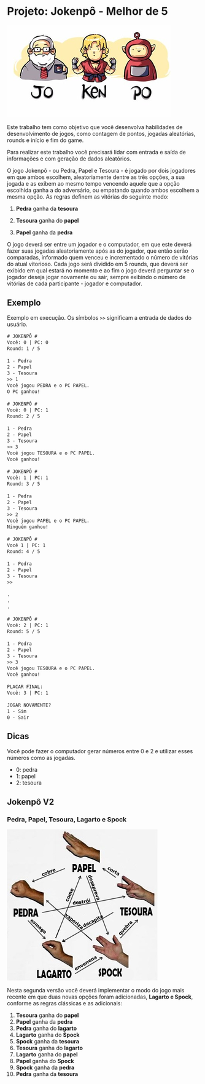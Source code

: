# Projeto: Jokenpô - Melhor de 5

![cover](cover.jpg)

Este trabalho tem como objetivo que você desenvolva habilidades de
desenvolvimento de jogos, como contagem de pontos, jogadas aleatórias,
rounds e início e fim do game.

Para realizar este trabalho você precisará lidar com entrada e saída de
informações e com geração de dados aleatórios.

O jogo Jokenpô - ou Pedra, Papel e Tesoura - é jogado por dois jogadores
em que ambos escolhem, aleatoriamente dentre as três opções, a sua
jogada e as exibem ao mesmo tempo vencendo aquele que a opção escolhida
ganha a do adversário, ou empatando quando ambos escolhem a mesma opção.
As regras definem as vitórias do seguinte modo:

1. **Pedra** ganha da **tesoura**

2. **Tesoura** ganha do **papel**

3. **Papel** ganha da **pedra**

O jogo deverá ser entre um jogador e o computador, em que este deverá
fazer suas jogadas aleatoriamente após as do jogador, que então serão
comparadas, informado quem venceu e incrementado o número de vitórias do
atual vitorioso. Cada jogo será dividido em 5 rounds, que deverá ser
exibido em qual estará no momento e ao fim o jogo deverá perguntar se o
jogador deseja jogar novamente ou sair, sempre exibindo o número de
vitórias de cada participante - jogador e computador.

## Exemplo

Exemplo em execução. Os símbolos `>>` significam a entrada de dados do
usuário.

    # JOKENPÔ #
    Você: 0 | PC: 0
    Round: 1 / 5

    1 - Pedra
    2 - Papel
    3 - Tesoura
    >> 1
    Você jogou PEDRA e o PC PAPEL.
    O PC ganhou!

    # JOKENPÔ #
    Você: 0 | PC: 1
    Round: 2 / 5

    1 - Pedra
    2 - Papel
    3 - Tesoura
    >> 3
    Você jogou TESOURA e o PC PAPEL.
    Você ganhou!

    # JOKENPÔ #
    Você: 1 | PC: 1
    Round: 3 / 5

    1 - Pedra
    2 - Papel
    3 - Tesoura
    >> 2
    Você jogou PAPEL e o PC PAPEL.
    Ninguém ganhou!

    # JOKENPÔ #
    Você 1 | PC: 1
    Round: 4 / 5

    1 - Pedra
    2 - Papel
    3 - Tesoura
    >>

    .
    .
    .

    # JOKENPÔ #
    Você: 2 | PC: 1
    Round: 5 / 5

    1 - Pedra
    2 - Papel
    3 - Tesoura
    >> 3
    Você jogou TESOURA e o PC PAPEL.
    Você ganhou!

    PLACAR FINAL:
    Você: 3 | PC: 1

    JOGAR NOVAMENTE?
    1 - Sim
    0 - Sair

## Dicas

Você pode fazer o computador gerar números entre 0 e 2 e utilizar esses números como as jogadas.

- 0: pedra
- 1: papel
- 2: tesoura

## Jokenpô V2

### Pedra, Papel, Tesoura, Lagarto e Spock

![spock](spock.jpg)

Nesta segunda versão você deverá implementar o modo do jogo mais recente
em que duas novas opções foram adicionadas, **Lagarto e Spock**,
conforme as regras clássicas e as adicionais:

1. **Tesoura** ganha do **papel**
2. **Papel** ganha da **pedra**
3. **Pedra** ganha do **lagarto**
4. **Lagarto** ganha do **Spock**
5. **Spock** ganha da **tesoura**
6. **Tesoura** ganha do **lagarto**
7. **Lagarto** ganha do **papel**
8. **Papel** ganha do **Spock**
9. **Spock** ganha da **pedra**
10. **Pedra** ganha da **tesoura**
